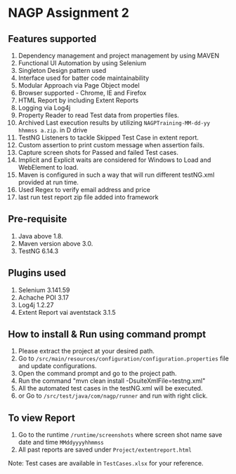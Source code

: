 # NAGP Assignment 2

## Features supported
1. Dependency management and project management by using MAVEN 
2. Functional UI Automation by using Selenium
3. Singleton Design pattern used
4. Interface used for batter code maintainability
5. Modular Approach via Page Object model
6. Browser supported - Chrome, IE and Firefox
7. HTML Report by including Extent Reports
8. Logging via Log4j
9. Property Reader to read Test data from properties files.
10. Archived Last execution results by utilizing `NAGPTraining-MM-dd-yy hhmmss a.zip`. in D drive 
11. TestNG Listeners to tackle Skipped Test Case in extent report.
12. Custom assertion to print custom message when assertion fails.
13. Capture screen shots for Passed and failed Test cases.
14. Implicit and Explicit waits are considered for Windows to Load and WebElement to load.
15. Maven is configured in such a way that will run different testNG.xml provided at run time.
16. Used Regex to verify email address and price
17. last run test report zip file added into framework

## Pre-requisite
1. Java above 1.8.
2. Maven version above 3.0.
3. TestNG 6.14.3

## Plugins used
1. Selenium 3.141.59
2. Achache POI 3.17
3. Log4j 1.2.27
4. Extent Report vai aventstack 3.1.5

## How to install & Run using command prompt
1. Please extract the project at your desired path.
2. Go to `/src/main/resources/configuration/configuration.properties` file and update configurations. 
3. Open the command prompt and go to the project path.
4. Run the command "mvn clean install -DsuiteXmlFile=testng.xml"
5. All the automated test cases in the testNG.xml will be executed.
6. or Go to `/src/test/java/com/nagp/runner` and run with right click.

		
## To view Report 
1. Go to the runtime `/runtime/screenshots` where screen shot name save date and time `MMddyyyyhhmmss`
2. All past reports are saved under `Project/extentreport.html` 


Note: Test cases are available in `TestCases.xlsx` for your reference.


